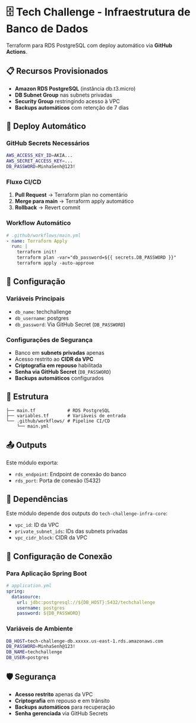 # 🗄️ Tech Challenge - Infraestrutura de Banco de Dados

Terraform para RDS PostgreSQL com deploy automático via **GitHub Actions**.

## 📋 Recursos Provisionados

- **Amazon RDS PostgreSQL** (instância db.t3.micro)
- **DB Subnet Group** nas subnets privadas
- **Security Group** restringindo acesso à VPC
- **Backups automáticos** com retenção de 7 dias

## 🚀 Deploy Automático

### GitHub Secrets Necessários

```bash
AWS_ACCESS_KEY_ID=AKIA...
AWS_SECRET_ACCESS_KEY=...
DB_PASSWORD=MinhaSenh@123!
```

### Fluxo CI/CD

1. **Pull Request** → Terraform plan no comentário
2. **Merge para main** → Terraform apply automático
3. **Rollback** → Revert commit

### Workflow Automático

```yaml
# .github/workflows/main.yml
- name: Terraform Apply
  run: |
    terraform init!
    terraform plan -var="db_password=${{ secrets.DB_PASSWORD }}"
    terraform apply -auto-approve
```

## 🔧 Configuração

### Variáveis Principais

- `db_name`: techchallenge
- `db_username`: postgres
- `db_password`: Via GitHub Secret (`DB_PASSWORD`)

### Configurações de Segurança

- Banco em **subnets privadas** apenas
- Acesso restrito ao **CIDR da VPC**
- **Criptografia em repouso** habilitada
- **Senha via GitHub Secret** (`DB_PASSWORD`)
- **Backups automáticos** configurados

## 📁 Estrutura

```
├── main.tf            # RDS PostgreSQL
├── variables.tf       # Variáveis de entrada
└── .github/workflows/ # Pipeline CI/CD
    └── main.yml
```

## 📤 Outputs

Este módulo exporta:

- `rds_endpoint`: Endpoint de conexão do banco
- `rds_port`: Porta de conexão (5432)

## 🔗 Dependências

Este módulo depende dos outputs do `tech-challenge-infra-core`:

- `vpc_id`: ID da VPC
- `private_subnet_ids`: IDs das subnets privadas
- `vpc_cidr_block`: CIDR da VPC

## 🔧 Configuração de Conexão

### Para Aplicação Spring Boot

```yaml
# application.yml
spring:
  datasource:
    url: jdbc:postgresql://${DB_HOST}:5432/techchallenge
    username: postgres
    password: ${DB_PASSWORD}
```

### Variáveis de Ambiente

```bash
DB_HOST=tech-challenge-db.xxxxx.us-east-1.rds.amazonaws.com
DB_PASSWORD=MinhaSenh@123!
DB_NAME=techchallenge
DB_USER=postgres
```

## 🛡️ Segurança

- **Acesso restrito** apenas da VPC
- **Criptografia** em repouso e em trânsito
- **Backups automáticos** para recuperação
- **Senha gerenciada** via GitHub Secrets